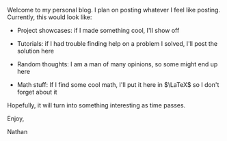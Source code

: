 Welcome to my personal blog. I plan on posting whatever I feel like
posting. Currently, this would look like:

  - Project showcases: if I made something cool, I'll show off

  - Tutorials: if I had trouble finding help on a problem I solved,
    I'll post the solution here

  - Random thoughts: I am a man of many opinions, so some might end up
    here

  - Math stuff: If I find some cool math, I'll put it here in
    $\LaTeX$ so I don't forget about it

Hopefully, it will turn into something interesting as time passes.

Enjoy,

Nathan
